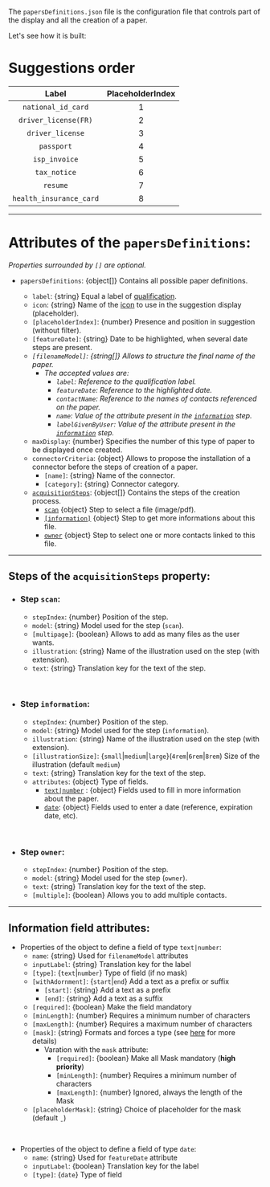 The `papersDefinitions.json` file is the configuration file that controls part of the display and all the creation of a paper.

Let's see how it is built:

# Suggestions order

| Label | PlaceholderIndex |
| :---: | :---: |
| `national_id_card` | 1 |
| `driver_license(FR)` | 2 |
| `driver_license` | 3 |
| `passport` | 4 |
| `isp_invoice` | 5 |
| `tax_notice` | 6 |
| `resume` | 7 |
| `health_insurance_card` | 8 |

***

# Attributes of the `papersDefinitions`:

*Properties surrounded by `[]` are optional.*

- `papersDefinitions`: {object\[]} Contains all possible paper definitions.

  - `label`: {string} Equal a label of [qualification](https://github.com/cozy/cozy-client/blob/master/packages/cozy-client/src/assets/qualifications.json).
  - `icon`: {string} Name of the [icon](https://docs.cozy.io/cozy-ui/react/#!/Icon/11) to use in the suggestion display (placeholder).
  - `[placeholderIndex]`: {number} Presence and position in suggestion (without filter).
  - `[featureDate]`: {string} Date to be highlighted, when several date steps are present.
  - *`[filenameModel]`: {string\[]} Allows to structure the final name of the paper.*
    - *The accepted values are:*
      - *`label`: Reference to the qualification label.*
      - *`featureDate`: Reference to the highlighted date.*
      - *`contactName`: Reference to the names of contacts referenced on the paper.*
      - *`name`: Value of the attribute present in the [`information`](#information-field-attributes) step.*
      - *`labelGivenByUser`: Value of the attribute present in the [`information`](#information-field-attributes) step.*
  - `maxDisplay`: {number} Specifies the number of this type of paper to be displayed once created.
  - `connectorCriteria`: {object} Allows to propose the installation of a connector before the steps of creation of a paper.
    - `[name]`: {string} Name of the connector.
    - `[category]`: {string} Connector category.
  - [`acquisitionSteps`](#steps-of-the-acquisitionsteps-property): {object\[]} Contains the steps of the creation process.
    - [`scan`](#step-scan) {object} Step to select a file (image/pdf).
    - [`[information]`](#step-information) {object} Step to get more informations about this file.
    - [`owner`](step-owner) {object} Step to select one or more contacts linked to this file.

***

## Steps of the `acquisitionSteps` property:

- ### Step `scan`:
  - `stepIndex`: {number} Position of the step.
  - `model`: {string} Model used for the step (`scan`).
  - `[multipage]`: {boolean} Allows to add as many files as the user wants.
  - `illustration`: {string} Name of the illustration used on the step (with extension).
  - `text`: {string} Translation key for the text of the step.

<br>

- ### Step `information`:
  - `stepIndex`: {number} Position of the step.
  - `model`: {string} Model used for the step (`information`).
  - `illustration`: {string} Name of the illustration used on the step (with extension).
  - `[illustrationSize]`: {`small`|`medium`|`large`}(`4rem`|`6rem`|`8rem`) Size of the illustration (default `medium`)
  - `text`: {string} Translation key for the text of the step.
  - `attributes`: {object} Type of fields.
    - [`text|number`](#information-field-attributes) : {object} Fields used to fill in more information about the paper.
    - [`date`](#information-field-attributes): {object} Fields used to enter a date (reference, expiration date, etc).

<br>

- ### Step `owner`:
  - `stepIndex`: {number} Position of the step.
  - `model`: {string} Model used for the step (`owner`).
  - `text`: {string} Translation key for the text of the step.
  - `[multiple]`: {boolean} Allows you to add multiple contacts.

***

## Information field attributes:

- Properties of the object to define a field of type `text|number`:
  - `name`: {string} Used for `filenameModel` attributes
  - `inputLabel`: {string} Translation key for the label
  - `[type]`: {`text`|`number`} Type of field (if no mask)
  - `[withAdornment]`: {`start`|`end`} Add a text as a prefix or suffix
    - `[start]`: {string} Add a text as a prefix
    - `[end]`: {string} Add a text as a suffix
  - `[required]`: {boolean} Make the field mandatory
  - `[minLength]`: {number} Requires a minimum number of characters
  - `[maxLength]`: {number} Requires a maximum number of characters
  - `[mask]`: {string} Formats and forces a type (see [here](https://github.com/sanniassin/react-input-mask#properties) for more details)
    - Varation with the `mask` attribute:
      - `[required]`: {boolean} Make all Mask mandatory (**high priority**)
      - `[minLength]`: {number} Requires a minimum number of characters
      - `[maxLength]`: {number} Ignored, always the length of the Mask
  - `[placeholderMask]`: {string} Choice of placeholder for the mask (default `ˍ`)

<br>

- Properties of the object to define a field of type `date`:
  - `name`: {string} Used for `featureDate` attribute
  - `inputLabel`: {boolean} Translation key for the label
  - `[type]`: {`date`} Type of field
